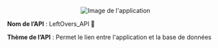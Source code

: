<div align = center>

![Image de l'application](Images/LeftOvers_Logo.jpg)

</div>

**Nom de l’API** : LeftOvers_API :pizza:
</br>

**Thème de l’API** : Permet le lien entre l'application et la base de données 
</br>